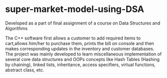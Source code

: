 # super-market-model-using-DSA
Developed as a part of final assignment of a course on Data Structures and Algorithms

The C++ software first allows a customer to add required items to cart,allows him/her to purchase them, prints the bill on console and then makes corresponding updates in the inventory and customer databases. The
project was mainly developed to learn miscellaneous implementation of several core data structures and OOPs concepts like Hash Tables (Hashing by chaining), linked lists, inheritance, access specifiers, virtual
functions, abstract class, etc.
